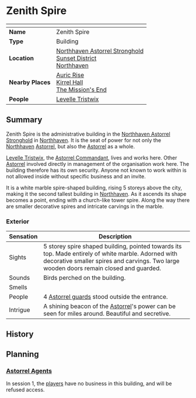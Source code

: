 # Zenith Spire

| []() | |
| --- | --- |
| **Name** | Zenith Spire |
| **Type** | Building |
| **Location** | [Northhaven Astorrel Stronghold](../strongholds/northhaven-astorrel-stronghold.md)<br />[Sunset District](../districts/sunset-district.md)<br />[Northhaven](../cities/northhaven.md) |
| **Nearby Places** | [Auric Rise](auric-rise.md)<br />[Kirrel Hall](kirrel-hall.md)<br />[The Mission's End](inns-taverns/the-missions-end.md) |
| **People** | [Levelle Tristwix](../../characters/levelle-tristwix.md) |

## Summary

Zenith Spire is the administrative building in the [Northhaven Astorrel Stronghold](../strongholds/northhaven-astorrel-stronghold.md) in [Northhaven](../cities/northhaven.md). It is the seat of power for not only the [Northhaven](../cities/northhaven.md) [Astorrel](../../organisations/astorrel/astorrel.md), but also the [Astorrel](../../organisations/astorrel/astorrel.md) as a whole.

[Levelle Tristwix](../../characters/levelle-tristwix.md), the [Astorrel Commandant](../../organisations/astorrel/ranks/astorrel-commandant.md), lives and works here. Other [Astorrel](../../organisations/astorrel/astorrel.md) involved directly in management of the organisation work here. The building therefore has its own security. Anyone not known to work within is not allowed inside without specific business and an invite.

It is a white marble spire-shaped building, rising 5 storeys above the city, making it the second tallest building in [Northhaven](../cities/northhaven.md). As it ascends its shape becomes a point, ending with a church-like tower spire. Along the way there are smaller decorative spires and intricate carvings in the marble.

### Exterior

| Sensation | Description |
| ---- | --- |
| Sights | 5 storey spire shaped building, pointed towards its top. Made entirely of white marble. Adorned with decorative smaller spires and carvings. Two large wooden doors remain closed and guarded. |
| Sounds | Birds perched on the building. |
| Smells | |
| People | 4 [Astorrel guards](../../organisations/astorrel/ranks/astorrel-guard.md) stood outside the entrance. |
| Intrigue | A shining beacon of the [Astorrel](../../organisations/astorrel/astorrel.md)'s power can be seen for miles around. Beautiful and secretive. |

## History

## Planning

### [Astorrel Agents](../../campaigns/astorrel-agents/astorrel-agents.md)

In session 1, the [players](../../../players/logan.md) have no business in this building, and will be refused access.
